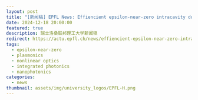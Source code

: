 ```yaml
---
layout: post
title: "[新闻稿] EPFL News: Effiencient epsilon-near-zero intracavity dual-range frequency shift"
date: 2024-12-18 20:00:00
featured: true
description: 瑞士洛桑联邦理工大学新闻稿
redirect: https://actu.epfl.ch/news/effiencient-epsilon-near-zero-intracavity-dual-r-2/
tags:
  - epsilon-near-zero
  - plasmonics
  - nonlinear optics
  - integrated photonics
  - nanophotonics
categories:
  - news
thumbnail: assets/img/university_logos/EPFL-H.png
---
```

